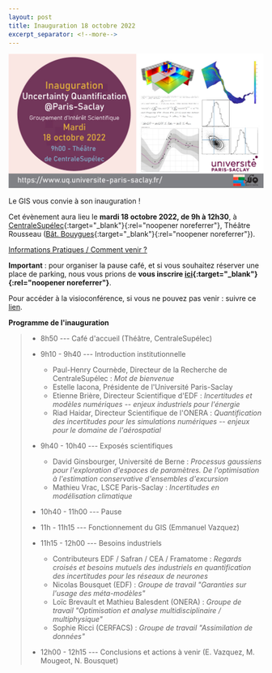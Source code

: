 ```yaml
---
layout: post
title: Inauguration 18 octobre 2022
excerpt_separator: <!--more-->
---
```


![Inauguration](/images/affiche_inauguration.jpg "flyer")
                                                      
Le GIS vous convie à son inauguration !

Cet évènement aura lieu le **mardi 18 octobre 2022, de 9h à 12h30**,
à [CentraleSupélec](https://www.centralesupelec.fr/){:target="_blank"}{:rel="noopener noreferrer"}, Théâtre Rousseau
([Bât. Bouygues](https://goo.gl/maps/TAk99FoiYBK1rQ5n6){:target="_blank"}{:rel="noopener noreferrer"}).

[Informations Pratiques / Comment venir ?](/misc/CS_acces/)

**Important** : pour organiser la pause café, et si vous souhaitez réserver une
place de parking, nous vous prions de **vous inscrire [ici](https://forms.gle/dACPmVUMksbsGaFGA){:target="_blank"}{:rel="noopener noreferrer"}**.

Pour accéder à la visioconférence, si vous ne pouvez pas venir : suivre ce [lien](https://teams.microsoft.com/l/meetup-join/19%3Ameeting_MjdjZWFiNjktMjAzMy00NGQ4LTg3YzEtNTcwZjJjNDhiYmE0%40thread.v2/0?context={"Tid"%3A"61f3e3b8-9b52-433a-a4eb-c67334ce54d5"%2C"Oid"%3A"a62a2863-98ca-47cb-a0be-ba522ccf7367"}).

**Programme de l'inauguration**
<!--more-->
>
>  * 8h50 --- Café d'accueil (Théâtre, CentraleSupélec)                                      
>                                                                                  
>  * 9h10 - 9h40 --- Introduction institutionnelle
>
>    * Paul-Henry Cournède, Directeur de la Recherche de CentraleSupélec : _Mot de bienvenue_
>    * Estelle Iacona, Présidente de l'Université Paris-Saclay
>    * Etienne Brière, Directeur Scientifique d'EDF : _Incertitudes et modèles numériques -- enjeux industriels pour l'énergie_
>    * Riad Haidar, Directeur Scientifique de l'ONERA : _Quantification des incertitudes pour les simulations numériques -- enjeux pour le domaine de l'aérospatial_
>                                                                               
>  * 9h40 - 10h40 --- Exposés scientifiques
>                                                                                  
>    * David Ginsbourger, Université de Berne : _Processus gaussiens pour l'exploration d'espaces de paramètres. De l'optimisation à l'estimation conservative d'ensembles d'excursion_
>    * Mathieu Vrac, LSCE Paris-Saclay : _Incertitudes en modélisation climatique_
>                                           
>  * 10h40 - 11h00 --- Pause
>  
>  * 11h - 11h15 --- Fonctionnement du GIS (Emmanuel Vazquez)
>
>  * 11h15 - 12h00 --- Besoins industriels
>    * Contributeurs EDF / Safran / CEA / Framatome : _Regards croisés et
>       besoins mutuels des industriels en quantification des incertitudes pour
>       les réseaux de neurones_
>    * Nicolas Bousquet (EDF) : _Groupe de travail "Garanties sur l'usage des
>       méta-modèles"_
>    * Loïc Brevault et Mathieu Balesdent (ONERA) : _Groupe de travail "Optimisation et analyse multidisciplinaire / multiphysique"_
>    * Sophie Ricci (CERFACS) : _Groupe de travail "Assimilation de données"_
>  
>  * 12h00 - 12h15 --- Conclusions et actions à venir (E. Vazquez, M. Mougeot, N. Bousquet)

